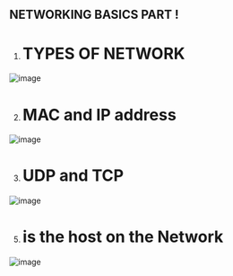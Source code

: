 ## NETWORKING BASICS PART !
1. # TYPES OF NETWORK
![image](https://s3.amazonaws.com/alx-intranet.hbtn.io/uploads/medias/2020/9/4b995d4f8078b44afa968d68a98035d2bd7e8fac.jpg?X-Amz-Algorithm=AWS4-HMAC-SHA256&X-Amz-Credential=AKIARDDGGGOUSBVO6H7D%2F20221118%2Fus-east-1%2Fs3%2Faws4_request&X-Amz-Date=20221118T121851Z&X-Amz-Expires=86400&X-Amz-SignedHeaders=host&X-Amz-Signature=aa3c37f88aee293257628fa8f59a6675042deb959a41e437e80012c5d94c7708)

2. # MAC and IP address
![image](https://s3.amazonaws.com/alx-intranet.hbtn.io/uploads/medias/2020/9/1e348ba3bcbb094b02922f821ffeb3d8c5438b7b.jpg?X-Amz-Algorithm=AWS4-HMAC-SHA256&X-Amz-Credential=AKIARDDGGGOUSBVO6H7D%2F20221118%2Fus-east-1%2Fs3%2Faws4_request&X-Amz-Date=20221118T121851Z&X-Amz-Expires=86400&X-Amz-SignedHeaders=host&X-Amz-Signature=10df455006fd8e063081ba2f7ad2a9a7ba32ee968453128166563704b92e7e71)

3. # UDP and TCP
![image](https://s3.amazonaws.com/alx-intranet.hbtn.io/uploads/medias/2020/9/3d92e3c4a470f8ecf4c73db511fcbbadaa002e1c.jpg?X-Amz-Algorithm=AWS4-HMAC-SHA256&X-Amz-Credential=AKIARDDGGGOUSBVO6H7D%2F20221118%2Fus-east-1%2Fs3%2Faws4_request&X-Amz-Date=20221118T121851Z&X-Amz-Expires=86400&X-Amz-SignedHeaders=host&X-Amz-Signature=8c3e7b1025ab4dfb9271d4eac891a68f53f4f6f23c4c022d9e117a676053629c)


5. # is the host on the Network
![image](https://media.giphy.com/media/uDxkJAVSU7GY8/giphy.gif)